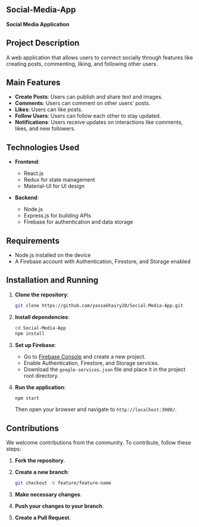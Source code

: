 ## Social-Media-App

**Social Media Application**

## Project Description

A web application that allows users to connect socially through features like creating posts, commenting, liking, and following other users.

## Main Features

- **Create Posts**: Users can publish and share text and images.
- **Comments**: Users can comment on other users' posts.
- **Likes**: Users can like posts.
- **Follow Users**: Users can follow each other to stay updated.
- **Notifications**: Users receive updates on interactions like comments, likes, and new followers.

## Technologies Used

- **Frontend**:
  - React.js
  - Redux for state management
  - Material-UI for UI design

- **Backend**:
  - Node.js
  - Express.js for building APIs
  - Firebase for authentication and data storage

## Requirements

- Node.js installed on the device
- A Firebase account with Authentication, Firestore, and Storage enabled

## Installation and Running

1. **Clone the repository**:
   
   ```bash
   git clone https://github.com/yassakhairy28/Social-Media-App.git
   ```

2. **Install dependencies**:
   
   ```bash
   cd Social-Media-App
   npm install
   ```

3. **Set up Firebase**:
   
   - Go to [Firebase Console](https://console.firebase.google.com/) and create a new project.
   - Enable Authentication, Firestore, and Storage services.
   - Download the `google-services.json` file and place it in the project root directory.

4. **Run the application**:
   
   ```bash
   npm start
   ```
   
   Then open your browser and navigate to `http://localhost:3000/`.

## Contributions

We welcome contributions from the community. To contribute, follow these steps:

1. **Fork the repository**.
2. **Create a new branch**:
   
   ```bash
   git checkout -b feature/feature-name
   ```

3. **Make necessary changes**.
4. **Push your changes to your branch**.
5. **Create a Pull Request**.



